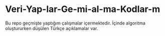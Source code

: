 # Veri-Yap-lar-Ge-mi-al-ma-Kodlar-m
Bu repo geçmişte yaptığım çalışmalar içermektedir. İçinde algoritma oluştururken düşülen Türkçe açıklamalar var.
